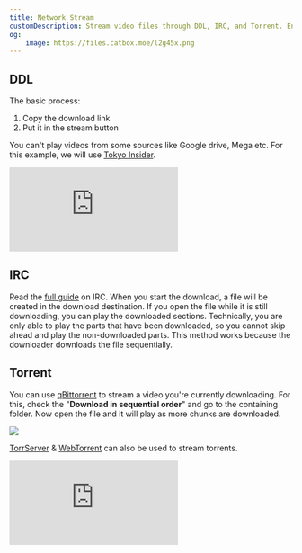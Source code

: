 ```yaml
---
title: Network Stream
customDescription: Stream video files through DDL, IRC, and Torrent. Enjoy seamless online video streaming!
og:
    image: https://files.catbox.moe/l2g45x.png
---
```



<GradientCard title="Network Stream" description="Network streaming DDL, IRC and Torrent video files." theme="turquoise" variant="thin"/>


## DDL
The basic process:
1. Copy the download link
2. Put it in the stream button

You can't play videos from some sources like Google drive, Mega etc. For this example, we will use [Tokyo Insider](https://www.tokyoinsider.com/).

<div class="video_wrapper"><iframe src="https://youtube.com/embed/1dsTb8YoNDM" frameborder="0" allowfullscreen></iframe></div>

## IRC
Read the [full guide](/guides/tech/irc) on IRC. When you start the download, a file will be created in the download destination. If you open the file while it is still downloading, you can play the downloaded sections. Technically, you are only able to play the parts that have been downloaded, so you cannot skip ahead and play the non-downloaded parts. This method works because the downloader downloads the file sequentially.


## Torrent
You can use [qBittorrent](https://www.qbittorrent.org/) to stream a video you're currently downloading. For this, check the "**Download in sequential order**" and go to the containing folder. Now open the file and it will play as more chunks are downloaded.

![](/ss/seq.png)

[TorrServer](https://github.com/YouROK/TorrServer) & [WebTorrent](https://webtorrent.io/) can also be used to stream torrents.

<div class="video_wrapper"><iframe src="https://youtube.com/embed/abkKsVsyRdE" frameborder="0" allowfullscreen></iframe></div>

